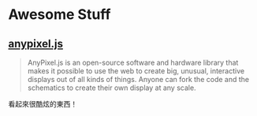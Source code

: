 # Awesome Stuff

## [anypixel.js](http://googlecreativelab.github.io/anypixel/)

> AnyPixel.js is an open-source software and hardware library that makes it possible to use the web to create big, unusual, interactive displays out of all kinds of things. Anyone can fork the code and the schematics to create their own display at any scale.

看起來很酷炫的東西！
